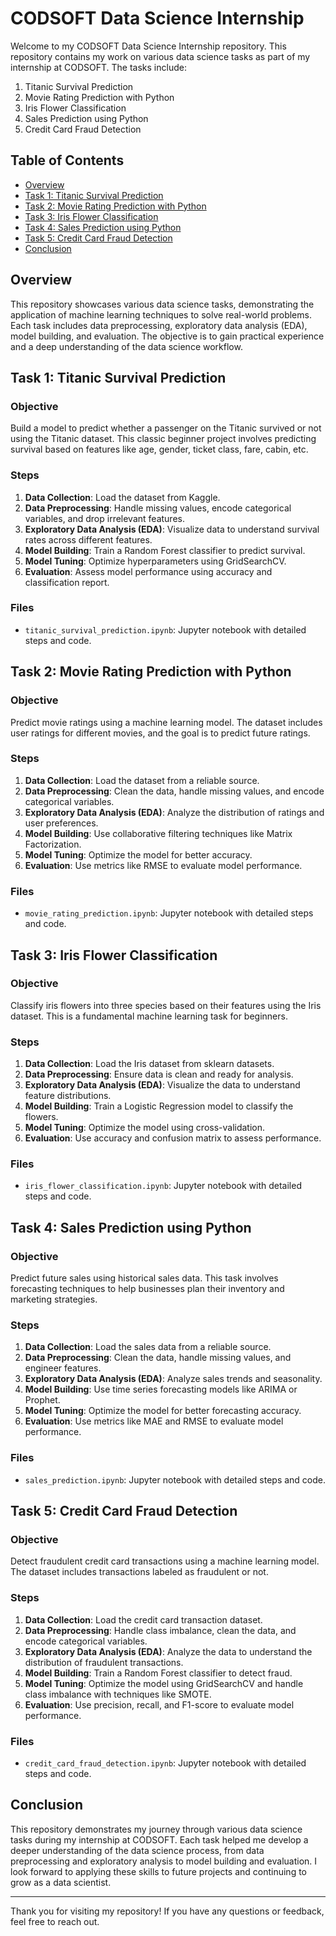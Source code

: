 # CODSOFT Data Science Internship

Welcome to my CODSOFT Data Science Internship repository. This repository contains my work on various data science tasks as part of my internship at CODSOFT. The tasks include:

1. Titanic Survival Prediction
2. Movie Rating Prediction with Python
3. Iris Flower Classification
4. Sales Prediction using Python
5. Credit Card Fraud Detection

## Table of Contents

- [Overview](#overview)
- [Task 1: Titanic Survival Prediction](#task-1-titanic-survival-prediction)
- [Task 2: Movie Rating Prediction with Python](#task-2-movie-rating-prediction-with-python)
- [Task 3: Iris Flower Classification](#task-3-iris-flower-classification)
- [Task 4: Sales Prediction using Python](#task-4-sales-prediction-using-python)
- [Task 5: Credit Card Fraud Detection](#task-5-credit-card-fraud-detection)
- [Conclusion](#conclusion)

## Overview

This repository showcases various data science tasks, demonstrating the application of machine learning techniques to solve real-world problems. Each task includes data preprocessing, exploratory data analysis (EDA), model building, and evaluation. The objective is to gain practical experience and a deep understanding of the data science workflow.

## Task 1: Titanic Survival Prediction

### Objective

Build a model to predict whether a passenger on the Titanic survived or not using the Titanic dataset. This classic beginner project involves predicting survival based on features like age, gender, ticket class, fare, cabin, etc.

### Steps

1. **Data Collection**: Load the dataset from Kaggle.
2. **Data Preprocessing**: Handle missing values, encode categorical variables, and drop irrelevant features.
3. **Exploratory Data Analysis (EDA)**: Visualize data to understand survival rates across different features.
4. **Model Building**: Train a Random Forest classifier to predict survival.
5. **Model Tuning**: Optimize hyperparameters using GridSearchCV.
6. **Evaluation**: Assess model performance using accuracy and classification report.

### Files

- `titanic_survival_prediction.ipynb`: Jupyter notebook with detailed steps and code.

## Task 2: Movie Rating Prediction with Python

### Objective

Predict movie ratings using a machine learning model. The dataset includes user ratings for different movies, and the goal is to predict future ratings.

### Steps

1. **Data Collection**: Load the dataset from a reliable source.
2. **Data Preprocessing**: Clean the data, handle missing values, and encode categorical variables.
3. **Exploratory Data Analysis (EDA)**: Analyze the distribution of ratings and user preferences.
4. **Model Building**: Use collaborative filtering techniques like Matrix Factorization.
5. **Model Tuning**: Optimize the model for better accuracy.
6. **Evaluation**: Use metrics like RMSE to evaluate model performance.

### Files

- `movie_rating_prediction.ipynb`: Jupyter notebook with detailed steps and code.

## Task 3: Iris Flower Classification

### Objective

Classify iris flowers into three species based on their features using the Iris dataset. This is a fundamental machine learning task for beginners.

### Steps

1. **Data Collection**: Load the Iris dataset from sklearn datasets.
2. **Data Preprocessing**: Ensure data is clean and ready for analysis.
3. **Exploratory Data Analysis (EDA)**: Visualize the data to understand feature distributions.
4. **Model Building**: Train a Logistic Regression model to classify the flowers.
5. **Model Tuning**: Optimize the model using cross-validation.
6. **Evaluation**: Use accuracy and confusion matrix to assess performance.

### Files

- `iris_flower_classification.ipynb`: Jupyter notebook with detailed steps and code.

## Task 4: Sales Prediction using Python

### Objective

Predict future sales using historical sales data. This task involves forecasting techniques to help businesses plan their inventory and marketing strategies.

### Steps

1. **Data Collection**: Load the sales data from a reliable source.
2. **Data Preprocessing**: Clean the data, handle missing values, and engineer features.
3. **Exploratory Data Analysis (EDA)**: Analyze sales trends and seasonality.
4. **Model Building**: Use time series forecasting models like ARIMA or Prophet.
5. **Model Tuning**: Optimize the model for better forecasting accuracy.
6. **Evaluation**: Use metrics like MAE and RMSE to evaluate model performance.

### Files

- `sales_prediction.ipynb`: Jupyter notebook with detailed steps and code.

## Task 5: Credit Card Fraud Detection

### Objective

Detect fraudulent credit card transactions using a machine learning model. The dataset includes transactions labeled as fraudulent or not.

### Steps

1. **Data Collection**: Load the credit card transaction dataset.
2. **Data Preprocessing**: Handle class imbalance, clean the data, and encode categorical variables.
3. **Exploratory Data Analysis (EDA)**: Analyze the data to understand the distribution of fraudulent transactions.
4. **Model Building**: Train a Random Forest classifier to detect fraud.
5. **Model Tuning**: Optimize the model using GridSearchCV and handle class imbalance with techniques like SMOTE.
6. **Evaluation**: Use precision, recall, and F1-score to evaluate model performance.

### Files

- `credit_card_fraud_detection.ipynb`: Jupyter notebook with detailed steps and code.

## Conclusion

This repository demonstrates my journey through various data science tasks during my internship at CODSOFT. Each task helped me develop a deeper understanding of the data science process, from data preprocessing and exploratory analysis to model building and evaluation. I look forward to applying these skills to future projects and continuing to grow as a data scientist.

---

Thank you for visiting my repository! If you have any questions or feedback, feel free to reach out.

